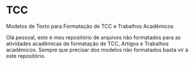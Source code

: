 # TCC
Modelos de Texto para Formatação de TCC e Trabalhos Acadêmicos

Olá pessoal, este é meu repositório de arquivos não formatados para as atividades acadêmicas de formatação de TCC, Artigos e Trabalhos acadêmicos.
Sempre que precisar dos modelos não formatados basta vir à este repositório.
